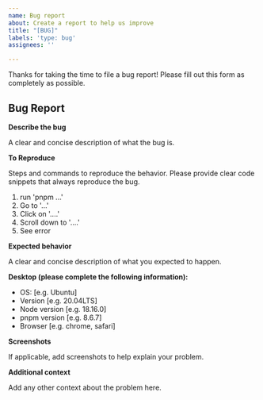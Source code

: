 ```yaml
---
name: Bug report
about: Create a report to help us improve
title: "[BUG]"
labels: 'type: bug'
assignees: ''

---
```


Thanks for taking the time to file a bug report! Please fill out this form as completely as possible.

## Bug Report

**Describe the bug**

A clear and concise description of what the bug is.

**To Reproduce**

Steps and commands to reproduce the behavior. Please provide clear code snippets that always reproduce the bug.
1. run 'pnpm ...'
2. Go to '...'
2. Click on '....'
3. Scroll down to '....'
4. See error

**Expected behavior**

A clear and concise description of what you expected to happen.

**Desktop (please complete the following information):**

 - OS: [e.g. Ubuntu]
 - Version [e.g. 20.04LTS]
 - Node version [e.g. 18.16.0]
 - pnpm version [e.g. 8.6.7]
 - Browser [e.g. chrome, safari]

**Screenshots**

If applicable, add screenshots to help explain your problem.

**Additional context**

Add any other context about the problem here.

